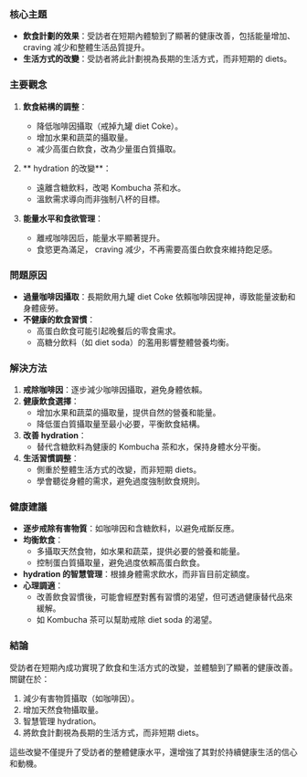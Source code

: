 ### 核心主題
- **飲食計劃的效果**：受訪者在短期內體驗到了顯著的健康改善，包括能量增加、 craving 减少和整體生活品質提升。
- **生活方式的改變**：受訪者將此計劃視為長期的生活方式，而非短期的 diets。

### 主要觀念
1. **飲食結構的調整**：
   - 降低咖啡因攝取（戒掉九罐 diet Coke）。
   - 增加水果和蔬菜的攝取量。
   - 减少高蛋白飲食，改為少量蛋白質攝取。

2. ** hydration 的改變**：
   - 遠離含糖飲料，改喝 Kombucha 茶和水。
   - 溫飲需求導向而非強制八杯的目標。

3. **能量水平和食欲管理**：
   - 離戒咖啡因后，能量水平顯著提升。
   - 食慾更為滿足， craving 减少，不再需要高蛋白飲食來維持飽足感。

### 問題原因
- **過量咖啡因攝取**：長期飲用九罐 diet Coke 依賴咖啡因提神，導致能量波動和身體疲勞。
- **不健康的飲食習慣**：
   - 高蛋白飲食可能引起晚餐后的零食需求。
   - 高糖分飲料（如 diet soda）的濫用影響整體營養均衡。

### 解決方法
1. **戒除咖啡因**：逐步減少咖啡因攝取，避免身體依賴。
2. **健康飲食選擇**：
   - 增加水果和蔬菜的攝取量，提供自然的營養和能量。
   - 降低蛋白質攝取量至最小必要，平衡飲食結構。
3. **改善 hydration**：
   - 替代含糖飲料為健康的 Kombucha 茶和水，保持身體水分平衡。
4. **生活習慣調整**：
   - 側重於整體生活方式的改變，而非短期 diets。
   - 學會聽從身體的需求，避免過度強制飲食規則。

### 健康建議
- **逐步戒除有害物質**：如咖啡因和含糖飲料，以避免戒斷反應。
- **均衡飲食**：
   - 多攝取天然食物，如水果和蔬菜，提供必要的營養和能量。
   - 控制蛋白質攝取量，避免過度依賴高蛋白飲食。
- **hydration 的智慧管理**：根據身體需求飲水，而非盲目前定額度。
- **心理調適**：
   - 改善飲食習慣後，可能會經歷對舊有習慣的渴望，但可透過健康替代品來緩解。
   - 如 Kombucha 茶可以幫助戒除 diet soda 的渴望。

### 結論
受訪者在短期內成功實現了飲食和生活方式的改變，並體驗到了顯著的健康改善。關鍵在於：
1. 減少有害物質攝取（如咖啡因）。
2. 增加天然食物攝取量。
3. 智慧管理 hydration。
4. 將飲食計劃視為長期的生活方式，而非短期 diets。

這些改變不僅提升了受訪者的整體健康水平，還增強了其對於持續健康生活的信心和動機。